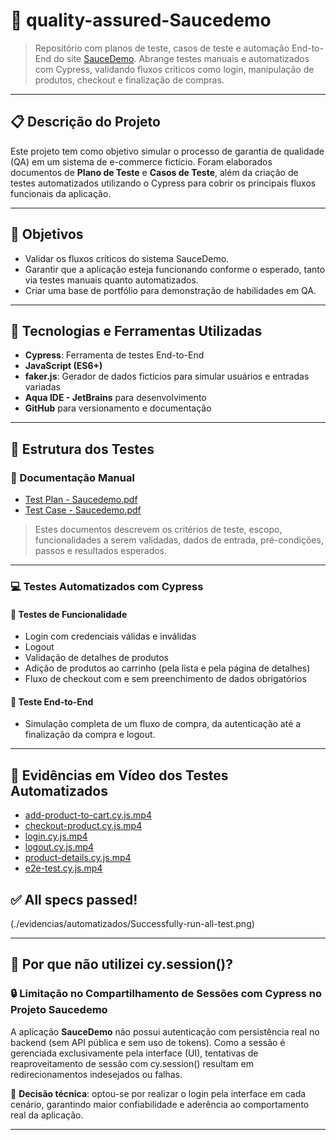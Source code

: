 # 🛒 quality-assured-Saucedemo

> Repositório com planos de teste, casos de teste e automação End-to-End do site [SauceDemo](https://www.saucedemo.com). Abrange testes manuais e automatizados com Cypress, validando fluxos críticos como login, manipulação de produtos, checkout e finalização de compras.

---

## 📋 Descrição do Projeto

Este projeto tem como objetivo simular o processo de garantia de qualidade (QA) em um sistema de e-commerce fictício. Foram elaborados documentos de **Plano de Teste** e **Casos de Teste**, além da criação de testes automatizados utilizando o Cypress para cobrir os principais fluxos funcionais da aplicação.

---

## 🎯 Objetivos

- Validar os fluxos críticos do sistema SauceDemo.
- Garantir que a aplicação esteja funcionando conforme o esperado, tanto via testes manuais quanto automatizados.
- Criar uma base de portfólio para demonstração de habilidades em QA.

---

## 🧰 Tecnologias e Ferramentas Utilizadas

- **Cypress**: Ferramenta de testes End-to-End
- **JavaScript (ES6+)**
- **faker.js**: Gerador de dados fictícios para simular usuários e entradas variadas
- **Aqua IDE - JetBrains** para desenvolvimento
- **GitHub** para versionamento e documentação

---

## 🧪 Estrutura dos Testes

### 📁 Documentação Manual
- [Test Plan - Saucedemo.pdf](./evidencias/manual/Test-Plan-Saucedemo.pdf)
- [Test Case - Saucedemo.pdf](./evidencias/manual/Test-Case-Saucedemo.pdf)

> Estes documentos descrevem os critérios de teste, escopo, funcionalidades a serem validadas, dados de entrada, pré-condições, passos e resultados esperados.

---

### 💻 Testes Automatizados com Cypress

#### 🧩 Testes de Funcionalidade
- Login com credenciais válidas e inválidas
- Logout
- Validação de detalhes de produtos
- Adição de produtos ao carrinho (pela lista e pela página de detalhes)
- Fluxo de checkout com e sem preenchimento de dados obrigatórios

#### 🔁 Teste End-to-End
- Simulação completa de um fluxo de compra, da autenticação até a finalização da compra e logout.

---

## 🎥 Evidências em Vídeo dos Testes Automatizados

- [add-product-to-cart.cy.js.mp4](./evidencias/automatizados/features/add-product-to-cart.cy.js.mp4)
- [checkout-product.cy.js.mp4](./evidencias/automatizados/features/checkout-product.cy.js.mp4)
- [login.cy.js.mp4](./evidencias/automatizados/features/login.cy.js.mp4)
- [logout.cy.js.mp4](./evidencias/automatizados/features/logout.cy.js.mp4)
- [product-details.cy.js.mp4](./evidencias/automatizados/features/product-details.cy.js.mp4)
- [e2e-test.cy.js.mp4](./evidencias/automatizados/e2e-test.cy.js.mp4)

## ✅ All specs passed!

(./evidencias/automatizados/Successfully-run-all-test.png)

---

## 🚫 Por que **não** utilizei cy.session()?

### 🔒 Limitação no Compartilhamento de Sessões com Cypress no Projeto Saucedemo

A aplicação **SauceDemo** não possui autenticação com persistência real no backend (sem API pública e sem uso de tokens). Como a sessão é gerenciada exclusivamente pela interface (UI), tentativas de reaproveitamento de sessão com cy.session() resultam em redirecionamentos indesejados ou falhas.

🧠 **Decisão técnica**: optou-se por realizar o login pela interface em cada cenário, garantindo maior confiabilidade e aderência ao comportamento real da aplicação.

---
